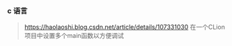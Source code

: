 ### c 语言 

> https://haolaoshi.blog.csdn.net/article/details/107331030  在一个CLion项目中设置多个main函数以方便调试

